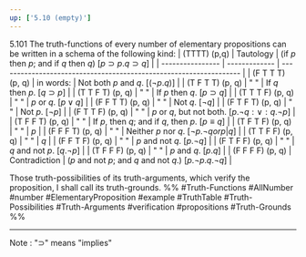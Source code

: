 ```yaml
---
up: ['5.10 (empty)']
---
```

5.101 The truth-functions of every number of elementary propositions can be written in a schema of the following kind:
| (TTTT) (p,q)     | Tautology     | (if $p$ then $p$; and if $q$ then $q$) $[p \supset p.q \supset q]$ |
| ---------------- | ------------- | ------------------------------------------------------------------ |
| (F T T T) (p, q) | in words:     | Not both $p$ and $q$.  $[( ¬ p.q )]$                               |
| (T F T T) (p, q) | "    "        | If $q$ then $p$. $[q \supset p]$                                   |
| (T T F T) (p, q) | "    "        | If $p$ then $q$. $[p \supset q]$                                   |
| (T T T F) (p, q) | "    "        | $p$ or $q$. $[p \lor q]$                                           |
| (F F T T) (p, q) | "    "        | Not $q$. $[¬ q]$                                                |
| (F T F T) (p, q) | "    "        | Not $p$. $[¬ p]$                                                |
| (F T T F) (p, q) | "    "        | $p$ or $q$, but not both. $[p.¬ q : \lor : q.¬ p]$           |
| (T F F T) (p, q) | "    "        | If $p$, then $q$; and if $q$, then $p$. $[p \equiv q]$             |
| (T F T F) (p, q) | "    "        | $p$                                                                |
| (F F F T) (p, q) | "    "        | Neither $p$ nor $q$. $[¬ p.¬ q or p \vert q]$                |
| (T T F F) (p, q) | "    "        | $q$                                                                |
| (F F T F) (p, q) | "    "        | $p$ and not $q$. $[p.¬ q]$                                      |
| (F T F F) (p, q) | "    "        | $q$ and not $p$. $[q.¬ p]$                                      |
| (T F F F) (p, q) | "    "        | $p$ and $q$. $[p.q]$                                               |
| (F F F F) (p, q) | Contradiction | ($p$ and not $p$; and $q$ and not $q$.) $[p.¬ p.q.¬ q]$      |

Those truth-possibilities of its truth-arguments, which verify the proposition, I shall call its truth-grounds.
%%
#Truth-Functions #AllNumber #number #ElementaryProposition #example #TruthTable #Truth-Possibilities #Truth-Arguments #verification #propositions #Truth-Grounds
%%

_____
Note : "$\supset$" means "implies"
